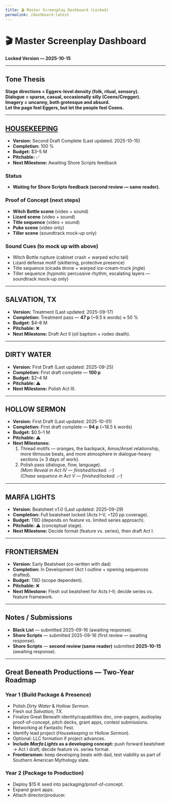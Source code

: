 ```yaml
---
title: 🎬 Master Screenplay Dashboard (Locked)
permalink: /dashboard-latest
---
```


# 🎬 Master Screenplay Dashboard  
**Locked Version — 2025-10-15**  

---

## Tone Thesis  
**Stage directions = Eggers-level density (folk, ritual, sensory).  
Dialogue = sparse, casual, occasionally silly (Coens/Cregger).  
Imagery = uncanny, both grotesque and absurd.  
Let the page feel Eggers, but let the people feel Coens.**  

---

## [HOUSEKEEPING](housekeepingBible.md)

- **Version:** Second Draft Complete (Last updated: 2025-10-15)  
- **Completion:** 100 %  
- **Budget:** $3–5 M  
- **Pitchable:** ✅  
- **Next Milestone:** Awaiting Shore Scripts feedback  

### Status  
- **Waiting for Shore Scripts feedback (second review — same reader).**  

### Proof of Concept (next steps)
- **Witch Bottle scene** (video + sound)  
- **Lizard scene** (video + sound)  
- **Title sequence** (video + sound)  
- **Puke scene** (video only)  
- **Tiller scene** (soundtrack mock-up only)  

### Sound Cues (to mock up with above)
- Witch Bottle rupture (cabinet crash + warped echo tail)  
- Lizard defense motif (skittering, protective presence)  
- Title sequence (cicada drone + warped ice-cream-truck jingle)  
- Tiller sequence (hypnotic percussive rhythm, escalating layers — soundtrack mock-up only)  

---

## SALVATION, TX  

- **Version:** Treatment (Last updated: 2025-09-17)  
- **Completion:** Treatment pass — **47 p** (~9.5 k words) ≈ 50 %  
- **Budget:** $4–8 M  
- **Pitchable:** ❌  
- **Next Milestone:** Draft Act II (oil baptism + rodeo death).  

---

## DIRTY WATER  

- **Version:** First Draft (Last updated: 2025-09-25)  
- **Completion:** First draft complete — **100 p**  
- **Budget:** $2–4 M  
- **Pitchable:** ⚠️  
- **Next Milestone:** Polish Act III.  

---

## HOLLOW SERMON  

- **Version:** First Draft (Last updated: 2025-10-01)  
- **Completion:** First draft complete — **94 p** (~18.5 k words)  
- **Budget:** $0.5–1 M  
- **Pitchable:** ⚠️  
- **Next Milestones:**  
  1. Thread motifs — oranges, the backpack, Amos/Ansel relationship, more titmouse beats, and more atmosphere in dialogue-heavy sections (≈ 3 days of work).  
  2. Polish pass (dialogue, flow, language).  
  *(Mom Reveal in Act IV — finished/locked. ✅)*  
  *(Chase sequence in Act V — finished/locked. ✅)*  

---

## MARFA LIGHTS  

- **Version:** Beatsheet v1.0 (Last updated: 2025-09-29)  
- **Completion:** Full beatsheet locked (Acts I–V, ~120 pp coverage).  
- **Budget:** TBD (depends on feature vs. limited series approach).  
- **Pitchable:** ⚠️ (conceptual stage).  
- **Next Milestone:** Decide format (feature vs. series), then draft Act I.  

---

## FRONTIERSMEN  

- **Version:** Early Beatsheet (co-written with dad)  
- **Completion:** In Development (Act I outline + opening sequences drafted).  
- **Budget:** TBD (scope dependent).  
- **Pitchable:** ❌  
- **Next Milestone:** Flesh out beatsheet for Acts I–II; decide series vs. feature framework.  

---

## Notes / Submissions  
- **Black List** — submitted 2025-09-16 (awaiting response).  
- **Shore Scripts** — submitted 2025-09-16 (first review — awaiting response).  
- **Shore Scripts** — **second review (same reader)** submitted **2025-10-15** (awaiting response).  

---

## Great Beneath Productions — Two-Year Roadmap  

### Year 1 (Build Package & Presence)  
- Polish *Dirty Water* & *Hollow Sermon*.  
- Flesh out *Salvation, TX*.  
- Finalize Great Beneath identity/capabilities doc, one-pagers, audioplay proof-of-concept, pitch decks, grant apps, contest submissions.  
- Networking at Fantastic Fest.  
- Identify lead project (*Housekeeping* or *Hollow Sermon*).  
- Optional: LLC formation if project advances.  
- **Include *Marfa Lights* as a developing concept:** push forward beatsheet → Act I draft; decide feature vs. series format.  
- **Frontiersmen:** keep developing beats with dad, test viability as part of Southern American Mythology slate.  

### Year 2 (Package to Production)  
- Deploy $15 K seed into packaging/proof-of-concept.  
- Expand grant apps.  
- Attach director/producer.
